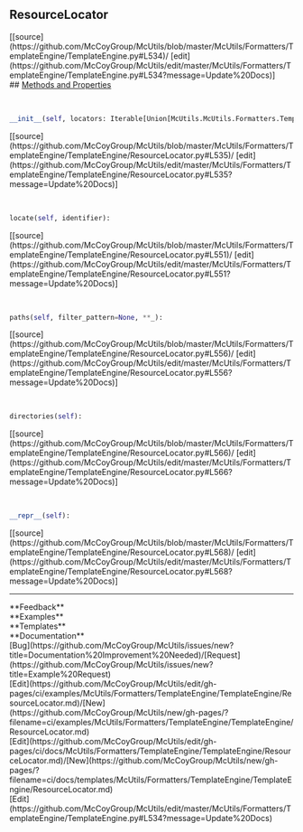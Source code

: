 ## <a id="McUtils.McUtils.Formatters.TemplateEngine.TemplateEngine.ResourceLocator">ResourceLocator</a> 

<div class="docs-source-link" markdown="1">
[[source](https://github.com/McCoyGroup/McUtils/blob/master/McUtils/Formatters/TemplateEngine/TemplateEngine.py#L534)/
[edit](https://github.com/McCoyGroup/McUtils/edit/master/McUtils/Formatters/TemplateEngine/TemplateEngine.py#L534?message=Update%20Docs)]
</div>









<div class="collapsible-section">
 <div class="collapsible-section collapsible-section-header" markdown="1">
## <a class="collapse-link" data-toggle="collapse" href="#methods" markdown="1"> Methods and Properties</a> <a class="float-right" data-toggle="collapse" href="#methods"><i class="fa fa-chevron-down"></i></a>
 </div>
 <div class="collapsible-section collapsible-section-body collapse show" id="methods" markdown="1">
 
<a id="McUtils.McUtils.Formatters.TemplateEngine.TemplateEngine.ResourceLocator.__init__" class="docs-object-method">&nbsp;</a> 
```python
__init__(self, locators: Iterable[Union[McUtils.McUtils.Formatters.TemplateEngine.TemplateEngine.ResourcePathLocator, Iterable[str], Tuple[Iterable[str], Union[str, Iterable[str]]]]]): 
```
<div class="docs-source-link" markdown="1">
[[source](https://github.com/McCoyGroup/McUtils/blob/master/McUtils/Formatters/TemplateEngine/TemplateEngine/ResourceLocator.py#L535)/
[edit](https://github.com/McCoyGroup/McUtils/edit/master/McUtils/Formatters/TemplateEngine/TemplateEngine/ResourceLocator.py#L535?message=Update%20Docs)]
</div>


<a id="McUtils.McUtils.Formatters.TemplateEngine.TemplateEngine.ResourceLocator.locate" class="docs-object-method">&nbsp;</a> 
```python
locate(self, identifier): 
```
<div class="docs-source-link" markdown="1">
[[source](https://github.com/McCoyGroup/McUtils/blob/master/McUtils/Formatters/TemplateEngine/TemplateEngine/ResourceLocator.py#L551)/
[edit](https://github.com/McCoyGroup/McUtils/edit/master/McUtils/Formatters/TemplateEngine/TemplateEngine/ResourceLocator.py#L551?message=Update%20Docs)]
</div>


<a id="McUtils.McUtils.Formatters.TemplateEngine.TemplateEngine.ResourceLocator.paths" class="docs-object-method">&nbsp;</a> 
```python
paths(self, filter_pattern=None, **_): 
```
<div class="docs-source-link" markdown="1">
[[source](https://github.com/McCoyGroup/McUtils/blob/master/McUtils/Formatters/TemplateEngine/TemplateEngine/ResourceLocator.py#L556)/
[edit](https://github.com/McCoyGroup/McUtils/edit/master/McUtils/Formatters/TemplateEngine/TemplateEngine/ResourceLocator.py#L556?message=Update%20Docs)]
</div>


<a id="McUtils.McUtils.Formatters.TemplateEngine.TemplateEngine.ResourceLocator.directories" class="docs-object-method">&nbsp;</a> 
```python
directories(self): 
```
<div class="docs-source-link" markdown="1">
[[source](https://github.com/McCoyGroup/McUtils/blob/master/McUtils/Formatters/TemplateEngine/TemplateEngine/ResourceLocator.py#L566)/
[edit](https://github.com/McCoyGroup/McUtils/edit/master/McUtils/Formatters/TemplateEngine/TemplateEngine/ResourceLocator.py#L566?message=Update%20Docs)]
</div>


<a id="McUtils.McUtils.Formatters.TemplateEngine.TemplateEngine.ResourceLocator.__repr__" class="docs-object-method">&nbsp;</a> 
```python
__repr__(self): 
```
<div class="docs-source-link" markdown="1">
[[source](https://github.com/McCoyGroup/McUtils/blob/master/McUtils/Formatters/TemplateEngine/TemplateEngine/ResourceLocator.py#L568)/
[edit](https://github.com/McCoyGroup/McUtils/edit/master/McUtils/Formatters/TemplateEngine/TemplateEngine/ResourceLocator.py#L568?message=Update%20Docs)]
</div>



 </div>
</div>












---


<div markdown="1" class="text-secondary">
<div class="container">
  <div class="row">
   <div class="col" markdown="1">
**Feedback**   
</div>
   <div class="col" markdown="1">
**Examples**   
</div>
   <div class="col" markdown="1">
**Templates**   
</div>
   <div class="col" markdown="1">
**Documentation**   
</div>
   <div class="col" markdown="1">
   
</div>
   <div class="col" markdown="1">
   
</div>
   <div class="col" markdown="1">
   
</div>
</div>
  <div class="row">
   <div class="col" markdown="1">
[Bug](https://github.com/McCoyGroup/McUtils/issues/new?title=Documentation%20Improvement%20Needed)/[Request](https://github.com/McCoyGroup/McUtils/issues/new?title=Example%20Request)   
</div>
   <div class="col" markdown="1">
[Edit](https://github.com/McCoyGroup/McUtils/edit/gh-pages/ci/examples/McUtils/Formatters/TemplateEngine/TemplateEngine/ResourceLocator.md)/[New](https://github.com/McCoyGroup/McUtils/new/gh-pages/?filename=ci/examples/McUtils/Formatters/TemplateEngine/TemplateEngine/ResourceLocator.md)   
</div>
   <div class="col" markdown="1">
[Edit](https://github.com/McCoyGroup/McUtils/edit/gh-pages/ci/docs/McUtils/Formatters/TemplateEngine/TemplateEngine/ResourceLocator.md)/[New](https://github.com/McCoyGroup/McUtils/new/gh-pages/?filename=ci/docs/templates/McUtils/Formatters/TemplateEngine/TemplateEngine/ResourceLocator.md)   
</div>
   <div class="col" markdown="1">
[Edit](https://github.com/McCoyGroup/McUtils/edit/master/McUtils/Formatters/TemplateEngine/TemplateEngine.py#L534?message=Update%20Docs)   
</div>
   <div class="col" markdown="1">
   
</div>
   <div class="col" markdown="1">
   
</div>
   <div class="col" markdown="1">
   
</div>
</div>
</div>
</div>